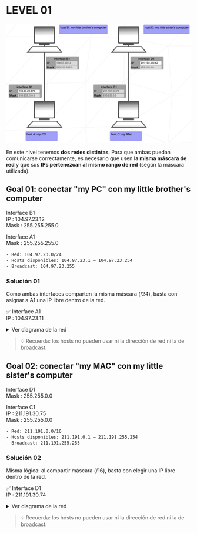 # LEVEL 01

![Level 01](/img/lvl01.png)

En este nivel tenemos **dos redes distintas**. Para que ambas puedan comunicarse correctamente, es necesario que usen **la misma máscara de red** y que sus **IPs pertenezcan al mismo rango de red** (según la máscara utilizada).

## Goal 01: conectar "my PC" con my little brother's computer

Interface B1  
IP : 104.97.23.12  
Mask : 255.255.255.0

Interface A1  
Mask : 255.255.255.0

```
- Red: 104.97.23.0/24
- Hosts disponibles: 104.97.23.1 – 104.97.23.254
- Broadcast: 104.97.23.255
```

### Solución 01

Como ambas interfaces comparten la misma máscara (/24), basta con asignar a A1 una IP libre dentro de la red.

✅ Interface A1  
IP : 104.97.23.11

<details>
<summary>Ver diagrama de la red</summary>
<div align="center">
<!-- prettier-ignore -->
```text
Red 1: 104.97.23.0/24
┌────────────────────────────────────┐
│             (LAN /24)              │
│                                    │
│       A1 ──────────┬──────── B1    │
│  104.97.23.11/24   104.97.23.12/24 │
│                                    │
│    Rango host: 104.97.23.1–.254    │
│    Broadcast : 104.97.23.255       │
└────────────────────────────────────┘
```
</div>
</details>

> 💡 Recuerda: los hosts no pueden usar ni la dirección de red ni la de broadcast.

## Goal 02: conectar "my MAC" con my little sister's computer

Interface D1  
Mask : 255.255.0.0

Interface C1  
IP : 211.191.30.75  
Mask : 255.255.0.0

```
- Red: 211.191.0.0/16
- Hosts disponibles: 211.191.0.1 – 211.191.255.254
- Broadcast: 211.191.255.255
```

### Solución 02

Misma lógica: al compartir máscara (/16), basta con elegir una IP libre dentro de la red.

✅ Interface D1  
IP : 211.191.30.74

<details>
<summary>Ver diagrama de la red</summary>
<div align="center">
<!-- prettier-ignore -->
```text
Red 2: 211.191.0.0/16
┌────────────────────────────────────┐
│             (LAN /16)              │
│                                    │
│       D1 ──────────┬──────── C1    │
│  211.191.30.74/16  211.191.30.75/16│
│                                    │
│    Rango host: 211.191.0.1–255.254 │
│    Broadcast : 211.191.255.255     │
└────────────────────────────────────┘
```
</div>
</details>

> 💡 Recuerda: los hosts no pueden usar ni la dirección de red ni la de broadcast.
